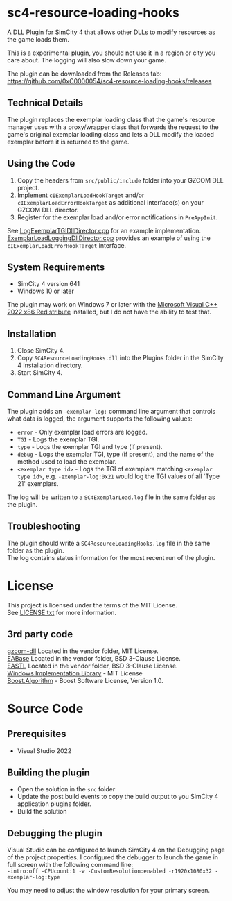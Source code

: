 # sc4-resource-loading-hooks

A DLL Plugin for SimCity 4 that allows other DLLs to modify resources as the game loads them.   

This is a experimental plugin, you should not use it in a region or city you care about.
The logging will also slow down your game.

The plugin can be downloaded from the Releases tab: https://github.com/0xC0000054/sc4-resource-loading-hooks/releases

## Technical Details

The plugin replaces the exemplar loading class that the game's resource manager uses with a proxy/wrapper class that
forwards the request to the game's original exemplar loading class and lets a DLL modify the loaded exemplar before it
is returned to the game.

## Using the Code

1. Copy the headers from `src/public/include` folder into your GZCOM DLL project.
2. Implement `cIExemplarLoadHookTarget` and/or `cIExemplarLoadErrorHookTarget` as additional interface(s) on
your GZCOM DLL director.
3. Register for the exemplar load and/or error notifications in `PreAppInit`.

See [LogExemplarTGIDllDirector.cpp](src/public/source/LogExemplarTGIDllDirector.cpp) for an example implementation.    
[ExemplarLoadLoggingDllDirector.cpp](src/child-directors/exemplar-load-logging/ExemplarLoadLoggingDllDirector.cpp) provides an example of
using the `cIExemplarLoadErrorHookTarget` interface.  

## System Requirements

* SimCity 4 version 641
* Windows 10 or later

The plugin may work on Windows 7 or later with the [Microsoft Visual C++ 2022 x86 Redistribute](https://aka.ms/vs/17/release/vc_redist.x86.exe) installed, but I do not have the ability to test that.

## Installation

1. Close SimCity 4.
2. Copy `SC4ResourceLoadingHooks.dll` into the Plugins folder in the SimCity 4 installation directory.
3. Start SimCity 4.

## Command Line Argument

The plugin adds an `-exemplar-log:` command line argument that controls what data is logged, the argument supports
the following values:

* `error` - Only exemplar load errors are logged.
* `TGI` - Logs the exemplar TGI.
* `type` - Logs the exemplar TGI and type (if present).
* `debug` - Logs the exemplar TGI, type (if present), and the name of the method used to load the exemplar.
* `<exemplar type id>` - Logs the TGI of exemplars matching `<exemplar type id>`, e.g. `-exemplar-log:0x21`
would log the TGI values of all 'Type 21' exemplars.

The log will be written to a `SC4ExemplarLoad.log` file in the same folder as the plugin.

## Troubleshooting

The plugin should write a `SC4ResourceLoadingHooks.log` file in the same folder as the plugin.    
The log contains status information for the most recent run of the plugin.

# License

This project is licensed under the terms of the MIT License.    
See [LICENSE.txt](LICENSE.txt) for more information.

## 3rd party code

[gzcom-dll](https://github.com/nsgomez/gzcom-dll/tree/master) Located in the vendor folder, MIT License.    
[EABase](https://github.com/electronicarts/EABase) Located in the vendor folder, BSD 3-Clause License.    
[EASTL](https://github.com/electronicarts/EASTL) Located in the vendor folder, BSD 3-Clause License.    
[Windows Implementation Library](https://github.com/microsoft/wil) - MIT License    
[Boost.Algorithm](https://www.boost.org/doc/libs/1_84_0/libs/algorithm/doc/html/index.html) - Boost Software License, Version 1.0.    

# Source Code

## Prerequisites

* Visual Studio 2022

## Building the plugin

* Open the solution in the `src` folder
* Update the post build events to copy the build output to you SimCity 4 application plugins folder.
* Build the solution

## Debugging the plugin

Visual Studio can be configured to launch SimCity 4 on the Debugging page of the project properties.
I configured the debugger to launch the game in full screen with the following command line:    
`-intro:off -CPUcount:1 -w -CustomResolution:enabled -r1920x1080x32 -exemplar-log:type`

You may need to adjust the window resolution for your primary screen.
